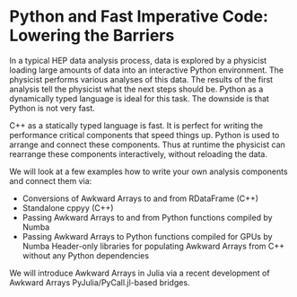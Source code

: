 # Python and Fast Imperative Code: Lowering the Barriers
In a typical HEP data analysis process, data is explored by a physicist loading large amounts of data into an interactive Python environment. The physicist performs various analyses of this data. The results of the first analysis tell the physicist what the next steps should be. Python as a dynamically typed language is ideal for this task. The downside is that Python is not very fast.

C++ as a statically typed language is fast. It is perfect for writing the performance critical components that speed things up. Python is used to arrange and connect these components. Thus at runtime the physicist can rearrange these components interactively, without reloading the data.

We will look at a few examples how to write your own analysis components and connect them via: 
* Conversions of Awkward Arrays to and from RDataFrame (C++)
* Standalone cppyy (C++)
* Passing Awkward Arrays to and from Python functions compiled by Numba
* Passing Awkward Arrays to Python functions compiled for GPUs by Numba
Header-only libraries for populating Awkward Arrays from C++ without any Python dependencies

We will introduce Awkward Arrays in Julia via a recent development of Awkward Arrays PyJulia/PyCall.jl-based bridges.
